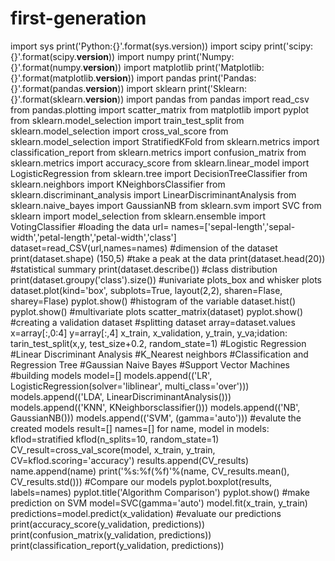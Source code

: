 # first-generation
import sys
print('Python:{}'.format(sys.version))
import scipy
print('scipy: {}'.format(scipy.__version__))
import numpy
print('Numpy:{}'.format(numpy.__version__))
import matplotlib
print('Matplotlib:{}'.format(matplotlib.__version__))
import pandas
print('Pandas:{}'.format(pandas.__version__))
import sklearn
print('Sklearn:{}'.format(sklearn.__version__))
import pandas
from pandas import read_csv
from pandas.plotting import scatter_matrix
from matplotlib import pyplot
from sklearn.model_selection import train_test_split
from sklearn.model_selection import cross_val_score
from sklearn.model_selection import StratifiedKFold
from sklearn.metrics import classification_report
from sklearn.metrics import confusion_matrix
from sklearn.metrics import accuracy_score
from sklearn.linear_model import LogisticRegression
from sklearn.tree import DecisionTreeClassifier
from sklearn.neighbors import KNeighborsClassifier
from sklearn.discriminant_analysis import LinearDiscriminantAnalysis
from sklearn.naive_bayes import GaussianNB
from sklearn.svm import SVC
from sklearn import model_selection
from sklearn.ensemble import VotingClassifier
#loading the data
url=
names=['sepal-length','sepal-width','petal-length','petal-width','class']
dataset=read_CSV(url,names=names)
#dimension of the dataset
print(dataset.shape)
(150,5)
#take a peak at the data
print(dataset.head(20))
#statistical summary
print(dataset.describe())
#class distribution
print(dataset.groupy('class').size())
#univariate plots_box and whisker plots
dataset.plot(kind='box', subplots=True, layout(2,2), sharen=Flase, sharey=Flase)
pyplot.show()
#histogram of the variable
dataset.hist()
pyplot.show()
#multivariate plots
scatter_matrix(dataset)
pyplot.show()
#creating a validation dataset
#splitting dataset
array=dataset.values
x=array[:,0:4]
y=array[:,4]
x_train, x_validation, y_train, y_va;idation: tarin_test_split(x,y, test_size+0.2, random_state=1)
#Logistic Regression
#Linear Discriminant Analysis
#K_Nearest neighbors
#Classification and Regression Tree
#Gaussian Naive Bayes
#Support Vector Machines
#building models
model=[]
models.append(('LR', LogisticRegression(solver='liblinear', multi_class='over')))
models.append(('LDA', LinearDiscriminantAnalysis()))
models.append(('KNN', KNeighborsclassifier()))
models.append(('NB', GaussianNB()))
models.append(('SVM', (gamma='auto')))
#evalute the created models
result=[]
names=[]
for name, model in models:
kflod=stratified kflod(n_splits=10, random_state=1)
CV_result=cross_val_score(model, x_train, y_train, CV=kflod.scoring='accuracy')
results.append(CV_results)
name.append(name)
print('%s:%f(%f)'%(name, CV_results.mean(), CV_results.std()))
#Compare our models
pyplot.boxplot(results, labels=names)
pyplot.title('Algorithm Comparison')
pyplot.show()
#make prediction on SVM
model=SVC(gamma='auto')
model.fit(x_train, y_train)
predictions=model.predict(x_validation)
#evaluate our predictions
print(accuracy_score(y_validation, predictions))
print(confusion_matrix(y_validation, predictions))
print(classification_report(y_validation, predictions))
